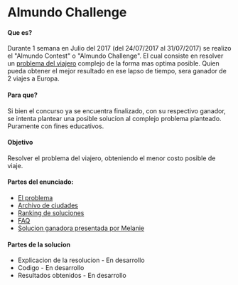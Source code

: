 # Almundo Challenge

#### Que es?
Durante 1 semana en Julio del 2017 (del 24/07/2017 al 31/07/2017) se realizo el "Almundo Contest" o "Almundo Challenge". El cual consiste en resolver un [problema del viajero](https://es.wikipedia.org/wiki/Problema_del_viajante) complejo de la forma mas optima posible. Quien pueda obtener el mejor resultado en ese lapso de tiempo, sera ganador de 2 viajes a Europa.

#### Para que?
Si bien el concurso ya se encuentra finalizado, con su respectivo ganador, se intenta plantear una posible solucion al complejo problema planteado. Puramente con fines educativos.

#### Objetivo
Resolver el problema del viajero, obteniendo el menor costo posible de viaje.

#### Partes del enunciado:
- [El problema](https://github.com/ArgiesDario/almundo-contest/blob/master/info/El%20problema.md)
- [Archivo de ciudades](https://github.com/ArgiesDario/almundo-contest/blob/master/info/archivo%20de%20ciudades.csv)
- [Ranking de soluciones](https://github.com/ArgiesDario/almundo-contest/blob/master/info/Ganadores.jpg)
- [FAQ](https://github.com/ArgiesDario/almundo-contest/blob/master/info/FAQ.md)
- [Solucion ganadora presentada por Melanie](https://github.com/ArgiesDario/almundo-contest/blob/master/info/solucion_ganadora.csv)

#### Partes de la solucion
- Explicacion de la resolucion - En desarrollo
- Codigo - En desarrollo
- Resultados obtenidos - En desarrollo
